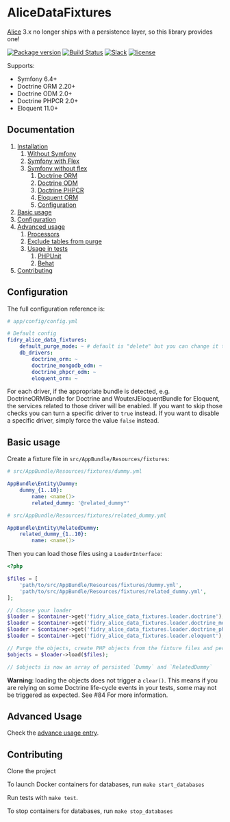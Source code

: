 AliceDataFixtures
===========

[Alice](https://github.com/nelmio/alice) 3.x no longer ships with a persistence layer, so this library provides one!

[![Package version](https://img.shields.io/packagist/v/theofidry/alice-data-fixtures.svg?style=flat-square)](https://packagist.org/packages/theofidry/alice-data-fixtures)
[![Build Status](https://github.com/theofidry/AliceDataFixtures/workflows/Test/badge.svg?branch=master)](https://github.com/theofidry/AliceDataFixtures/actions?query=branch%3Amaster)
[![Slack](https://img.shields.io/badge/slack-%23alice--fixtures-red.svg?style=flat-square)](https://symfony-devs.slack.com/shared_invite/MTYxMjcxMjc0MTc5LTE0OTA3ODE4OTQtYzc4NWVmMzRmZQ)
[![license](https://img.shields.io/badge/license-MIT-red.svg?style=flat-square)](LICENSE)


Supports:

* Symfony 6.4+
* Doctrine ORM 2.20+
* Doctrine ODM 2.0+
* Doctrine PHPCR 2.0+
* Eloquent 11.0+


## Documentation

1. [Installation](doc/installation.md/#installation)
    1. [Without Symfony](doc/installation.md/#without-symfony)
    1. [Symfony with Flex](doc/installation.md/#symfony-with-flex)
    1. [Symfony without flex](doc/installation.md/#symfony-without-flex)
        1. [Doctrine ORM](doc/installation.md/#doctrine-orm)
        1. [Doctrine ODM](doc/installation.md/#doctrine-odm)
        1. [Doctrine PHPCR](doc/installation.md/#doctrine-phpcr)
        1. [Eloquent ORM](doc/installation.md/#eloquent-orm)
        1. [Configuration](doc/installation.md/#configuration)
1. [Basic usage](#basic-usage)
1. [Configuration](#configuration)
1. [Advanced usage](doc/advanced-usage.md#advanced-usage)
    1. [Processors](doc/advanced-usage.md#processors)
    1. [Exclude tables from purge](doc/advanced-usage.md#exclude-tables-from-purge)
    1. [Usage in tests](doc/advanced-usage.md#usage-in-tests)
        1. [PHPUnit](doc/advanced-usage.md#phpunit)
        1. [Behat](doc/advanced-usage.md#behat)
1. [Contributing](#contributing)


## Configuration

The full configuration reference is:

```yaml
# app/config/config.yml

# Default config
fidry_alice_data_fixtures:
    default_purge_mode: ~ # default is "delete" but you can change it to "truncate" or "no_purge"
    db_drivers:
        doctrine_orm: ~
        doctrine_mongodb_odm: ~
        doctrine_phpcr_odm: ~
        eloquent_orm: ~
```

For each driver, if the appropriate bundle is detected, e.g. DoctrineORMBundle for Doctrine and WouterJEloquentBundle
for Eloquent, the services related to those driver will be enabled. If you want to skip those checks you can turn
a specific driver to `true` instead. If you want to disable a specific driver, simply force the value `false` instead.


## Basic usage

Create a fixture file in `src/AppBundle/Resources/fixtures`:

```yaml
# src/AppBundle/Resources/fixtures/dummy.yml

AppBundle\Entity\Dummy:
    dummy_{1..10}:
        name: <name()>
        related_dummy: '@related_dummy*'
```

```yaml
# src/AppBundle/Resources/fixtures/related_dummy.yml

AppBundle\Entity\RelatedDummy:
    related_dummy_{1..10}:
        name: <name()>
```

Then you can load those files using a `LoaderInterface`:

```php
<?php

$files = [
    'path/to/src/AppBundle/Resources/fixtures/dummy.yml',
    'path/to/src/AppBundle/Resources/fixtures/related_dummy.yml',
];

// Choose your loader
$loader = $container->get('fidry_alice_data_fixtures.loader.doctrine');         // For Doctrine ORM
$loader = $container->get('fidry_alice_data_fixtures.loader.doctrine_mongodb'); // For Doctrine MongoDB ODM
$loader = $container->get('fidry_alice_data_fixtures.loader.doctrine_phpcr');   // For Doctrine PHPCR
$loader = $container->get('fidry_alice_data_fixtures.loader.eloquent');         // For Eloquent ORM

// Purge the objects, create PHP objects from the fixture files and persist them
$objects = $loader->load($files);

// $objects is now an array of persisted `Dummy` and `RelatedDummy`
```

**Warning**: loading the objects does not trigger a `clear()`. This means if
you are relying on some Doctrine life-cycle events in your tests, some may not
be triggered as expected. See #84 For more information.


## Advanced Usage

Check the [advance usage entry](doc/advanced-usage.md).


## Contributing

Clone the project

To launch Docker containers for databases, run `make start_databases`

Run tests with `make test`.

To stop containers for databases, run `make stop_databases`

